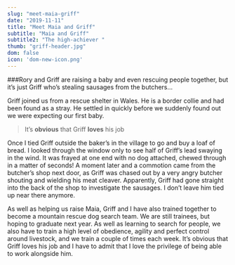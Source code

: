 ```yaml
---
slug: "meet-maia-griff"
date: "2019-11-11"
title: "Meet Maia and Griff"
subtitle: "Maia and Griff"
subtitle2: "The high-achiever "
thumb: "griff-header.jpg"
dom: false
icon: 'dom-new-icon.png'
---
```


###Rory and Griff are raising a baby and even rescuing people together, but it’s just Griff who’s stealing sausages from the butchers… 

Griff joined us from a rescue shelter in Wales. He is a border collie and had been found as a stray. He settled in quickly before we suddenly found out we were expecting our first baby. 

> It’s **obvious** that Griff **loves** his job

Once I tied Griff outside the baker’s in the village to go and buy a loaf of bread. I looked through the window only to see half of Griff’s lead swaying in the wind. It was frayed at one end with no dog attached, chewed through in a matter of seconds! A moment later and a commotion came from the butcher’s shop next door, as Griff was chased out by a very angry butcher shouting and wielding his meat cleaver. Apparently, Griff had gone straight into the back of the shop to investigate the sausages. I don’t leave him tied up near there anymore. 

As well as helping us raise Maia, Griff and I have also trained together to become a mountain rescue dog search team. We are still trainees, but hoping to graduate next year. As well as learning to search for people, we also have to train a high level of obedience, agility and perfect control around livestock, and we train a couple of times each week. It’s obvious that Griff loves his job and I have to admit that I love the privilege of being able to work alongside him. 
